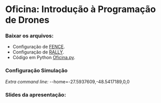 # Oficina: Introdução à Programação de Drones

### Baixar os arquivos:
- Configuração de [FENCE](OficinaFence.waypoints).
- Configuração de [RALLY](OficinaRally.waypoints).
- Código em Python [Oficina.py](https://pages.github.com/).

### Configuração Simulação
*Extra command line:* --home=-27.5937609,-48.5417189,0,0

### Slides da apresentação:
